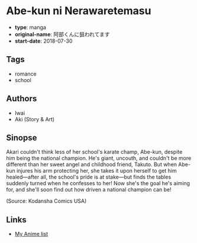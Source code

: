 # Abe-kun ni Nerawaretemasu

-   **type**: manga
-   **original-name**: 阿部くんに狙われてます
-   **start-date**: 2018-07-30

## Tags

-   romance
-   school

## Authors

-   Iwai
-   Aki (Story & Art)

## Sinopse

Akari couldn't think less of her school's karate champ, Abe-kun, despite him being the national champion. He's giant, uncouth, and couldn't be more different than her sweet angel and childhood friend, Takuto. But when Abe-kun injures his arm protecting her, she takes it upon herself to get him healed—after all, the school's pride is at stake—but finds the tables suddenly turned when he confesses to her! Now she's the goal he's aiming for, and she'll soon find out how driven a national champion can be!

(Source: Kodansha Comics USA)

## Links

-   [My Anime list](https://myanimelist.net/manga/129044/Abe-kun_ni_Nerawaretemasu)
